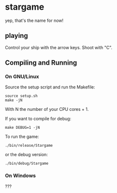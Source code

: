 # stargame
yep, that's the name for now!


## playing
Control your ship with the arrow keys. Shoot with "C".


## Compiling and Running

### On GNU/Linux

Source the setup script and run the Makefile:

    source setup.sh
    make -jN

With N the number of your CPU cores + 1.

If you want to compile for debug:

    make DEBUG=1 -jN

To run the game:

    ./bin/release/Stargame

or the debug version:

    ./bin/debug/Stargame


### On Windows

???